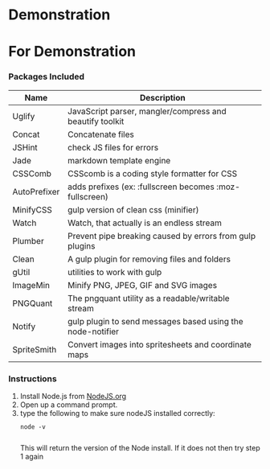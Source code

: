 # Demonstration
<h1>For Demonstration</h1>

<h3>Packages Included</h3>
<table>
<thead>
  <tr>
    <th>Name</th>
    <th>Description</th>
  </tr>
</thead>
<tbody>
  <tr><td>Uglify</td><td>JavaScript parser, mangler/compress and beautify toolkit</td></tr>
  <tr><td>Concat</td><td>Concatenate files</td></tr>
  <tr><td>JSHint</td><td>check JS files for errors</td></tr>
  <tr><td>Jade</td><td>markdown template engine</td></tr>
  <tr><td>CSSComb</td><td>CSScomb is a coding style formatter for CSS</td></tr>
  <tr><td>AutoPrefixer</td><td>adds prefixes (ex: :fullscreen becomes :moz-fullscreen)</td></tr>
  <tr><td>MinifyCSS</td><td>gulp version of clean css (minifier)</td></tr>
  <tr><td>Watch</td><td>Watch, that actually is an endless stream</td></tr>
  <tr><td>Plumber</td><td>Prevent pipe breaking caused by errors from gulp plugins</td></tr>
  <tr><td>Clean</td><td>A gulp plugin for removing files and folders</td></tr>
  <tr><td>gUtil</td><td>utilities to work with gulp</td></tr>
  <tr><td>ImageMin</td><td>Minify PNG, JPEG, GIF and SVG images</td></tr>
  <tr><td>PNGQuant</td><td>The pngquant utility as a readable/writable stream</td></tr>
  <tr><td>Notify</td><td>gulp plugin to send messages based using the node-notifier</td></tr>
  <tr><td>SpriteSmith</td><td>Convert images into spritesheets and coordinate maps</td></tr>
</tbody>
</table>


<h3>Instructions</h3>
<ol>
<li>Install Node.js from <a href="https://nodejs.org/" target="_blank">NodeJS.org</a></li>
<li>Open up a command prompt.</li>
<li>
  type the following to make sure nodeJS installed correctly:<br>
  <code><pre>node -v</pre></code></br>
  This will return the version of the Node install. If it does not then try step 1 again
</li>
</ol>
